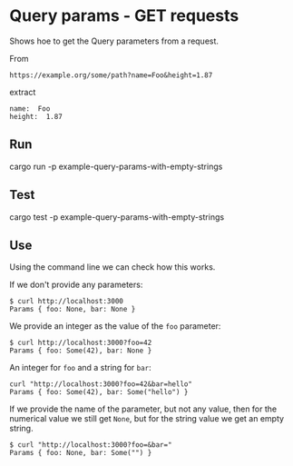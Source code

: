 # Query params - GET requests

Shows hoe to get the Query parameters from a request.

From

```
https://example.org/some/path?name=Foo&height=1.87
```

extract

```
name:  Foo
height:  1.87
```


## Run

cargo run -p example-query-params-with-empty-strings

## Test

cargo test -p example-query-params-with-empty-strings

## Use

Using the command line we can check how this works.

If we don't provide any parameters:

```
$ curl http://localhost:3000
Params { foo: None, bar: None }
```

We provide an integer as the value of the `foo` parameter:


```
$ curl http://localhost:3000?foo=42
Params { foo: Some(42), bar: None }
```

An integer for `foo` and a string for `bar`:

```
curl "http://localhost:3000?foo=42&bar=hello"
Params { foo: Some(42), bar: Some("hello") }
```

If we provide the name of the parameter, but not any value, then for the numerical value we still get `None`, but for the string value we get an empty string.

```
$ curl "http://localhost:3000?foo=&bar="
Params { foo: None, bar: Some("") }
```


